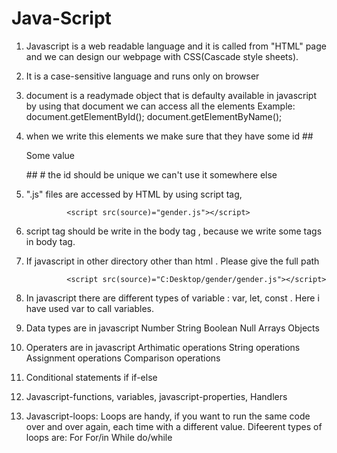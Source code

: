 # Java-Script

1. Javascript is a web readable language and it is called from "HTML" page and we can design our webpage with CSS(Cascade style sheets).
2. It is a case-sensitive language and runs only on browser
3. document is a readymade object that is defaulty available in javascript by using that document we can access all the elements 
            Example: document.getElementById();
                     document.getElementByName();

4. when we write this elements we make sure that they have some id 
                ##<p id="demo">Some value</p>##
                # the id should be unique we can't use it somewhere else

5. ".js" files are accessed by HTML by using script tag,

                <script src(source)="gender.js"></script>

6. script tag should be write in the body tag , because we write some tags in body tag.

7. If javascript in other directory other than html . Please give the full path

                <script src(source)="C:Desktop/gender/gender.js"></script>

8. In javascript there are different types of variable : var, let, const . Here i have used var to call variables.

9. Data types are in javascript
        Number
        String
        Boolean
        Null
        Arrays
        Objects
10. Operaters are in javascript
        Arthimatic operations
        String operations
        Assignment operations
        Comparison operations

11. Conditional statements
        if
        if-else

12. Javascript-functions, variables, javascript-properties, Handlers

13. Javascript-loops: Loops are handy, if you want to run the same code over and over again, each time with a different value. Difeerent types of loops are:
                        For
                        For/in
                        While
                        do/while
